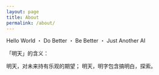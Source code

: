 ```yaml
---
layout: page
title: About
permalink: /about/
---
```


Hello World ・ Do Better ・ Be Better ・ Just Another AI

「明天」的含义：

明天，对未来持有乐观的期望；
明天，明字包含搞明白，探索。